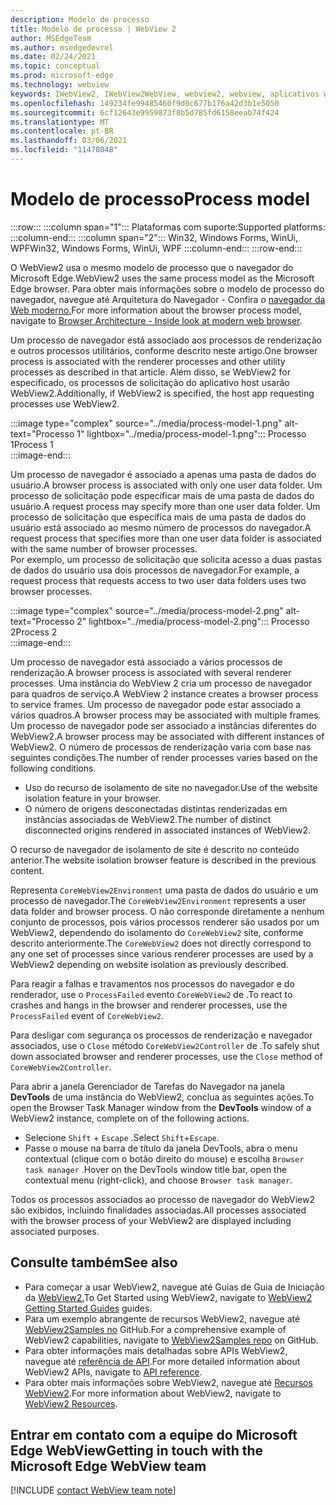 ```yaml
---
description: Modelo de processo
title: Modelo de processo | WebView 2
author: MSEdgeTeam
ms.author: msedgedevrel
ms.date: 02/24/2021
ms.topic: conceptual
ms.prod: microsoft-edge
ms.technology: webview
keywords: IWebView2, IWebView2WebView, webview2, webview, aplicativos wpf, wpf, edge, ICoreWebView2, ICoreWebView2Host, controle de navegador, html de borda
ms.openlocfilehash: 149234fe99485460f9d0c677b176a42d3b1e5050
ms.sourcegitcommit: 6cf12643e9959873f8b5d785fd6158eeab74f424
ms.translationtype: MT
ms.contentlocale: pt-BR
ms.lasthandoff: 03/06/2021
ms.locfileid: "11470848"
---
```

# <a name="process-model"></a><span data-ttu-id="e8dbb-104">Modelo de processo</span><span class="sxs-lookup"><span data-stu-id="e8dbb-104">Process model</span></span>  

:::row:::
   :::column span="1":::
      <span data-ttu-id="e8dbb-105">Plataformas com suporte:</span><span class="sxs-lookup"><span data-stu-id="e8dbb-105">Supported platforms:</span></span>
   :::column-end:::
   :::column span="2":::
      <span data-ttu-id="e8dbb-106">Win32, Windows Forms, WinUi, WPF</span><span class="sxs-lookup"><span data-stu-id="e8dbb-106">Win32, Windows Forms, WinUi, WPF</span></span>
   :::column-end:::
:::row-end:::  

<span data-ttu-id="e8dbb-107">O WebView2 usa o mesmo modelo de processo que o navegador do Microsoft Edge.</span><span class="sxs-lookup"><span data-stu-id="e8dbb-107">WebView2 uses the same process model as the Microsoft Edge browser.</span></span>  <span data-ttu-id="e8dbb-108">Para obter mais informações sobre o modelo de processo do navegador, navegue até Arquitetura do Navegador - Confira o [navegador da Web moderno.][GoogleDeveloperWebUpdates201809InsideBrowserPart1BrowserArchitecture]</span><span class="sxs-lookup"><span data-stu-id="e8dbb-108">For more information about the browser process model, navigate to [Browser Architecture - Inside look at modern web browser][GoogleDeveloperWebUpdates201809InsideBrowserPart1BrowserArchitecture].</span></span>  

<span data-ttu-id="e8dbb-109">Um processo de navegador está associado aos processos de renderização e outros processos utilitários, conforme descrito neste artigo.</span><span class="sxs-lookup"><span data-stu-id="e8dbb-109">One browser process is associated with the renderer processes and other utility processes as described in that article.</span></span>  <span data-ttu-id="e8dbb-110">Além disso, se WebView2 for especificado, os processos de solicitação do aplicativo host usarão WebView2.</span><span class="sxs-lookup"><span data-stu-id="e8dbb-110">Additionally, if WebView2 is specified, the host app requesting processes use WebView2.</span></span>  

:::image type="complex" source="../media/process-model-1.png" alt-text="Processo 1" lightbox="../media/process-model-1.png":::
   <span data-ttu-id="e8dbb-112">Processo 1</span><span class="sxs-lookup"><span data-stu-id="e8dbb-112">Process 1</span></span>  
:::image-end:::  

<span data-ttu-id="e8dbb-113">Um processo de navegador é associado a apenas uma pasta de dados do usuário.</span><span class="sxs-lookup"><span data-stu-id="e8dbb-113">A browser process is associated with only one user data folder.</span></span>  <span data-ttu-id="e8dbb-114">Um processo de solicitação pode especificar mais de uma pasta de dados do usuário.</span><span class="sxs-lookup"><span data-stu-id="e8dbb-114">A request process may specify more than one user data folder.</span></span>  <span data-ttu-id="e8dbb-115">Um processo de solicitação que especifica mais de uma pasta de dados do usuário está associado ao mesmo número de processos do navegador.</span><span class="sxs-lookup"><span data-stu-id="e8dbb-115">A request process that specifies more than one user data folder is associated with the same number of browser processes.</span></span>  
<span data-ttu-id="e8dbb-116">Por exemplo, um processo de solicitação que solicita acesso a duas pastas de dados do usuário usa dois processos de navegador.</span><span class="sxs-lookup"><span data-stu-id="e8dbb-116">For example, a request process that requests access to two user data folders uses two browser processes.</span></span>  

:::image type="complex" source="../media/process-model-2.png" alt-text="Processo 2" lightbox="../media/process-model-2.png":::
   <span data-ttu-id="e8dbb-118">Processo 2</span><span class="sxs-lookup"><span data-stu-id="e8dbb-118">Process 2</span></span>  
:::image-end:::  

<span data-ttu-id="e8dbb-119">Um processo de navegador está associado a vários processos de renderização.</span><span class="sxs-lookup"><span data-stu-id="e8dbb-119">A browser process is associated with several renderer processes.</span></span>  <span data-ttu-id="e8dbb-120">Uma instância do WebView 2 cria um processo de navegador para quadros de serviço.</span><span class="sxs-lookup"><span data-stu-id="e8dbb-120">A WebView 2 instance creates a browser process to service frames.</span></span>  <span data-ttu-id="e8dbb-121">Um processo de navegador pode estar associado a vários quadros.</span><span class="sxs-lookup"><span data-stu-id="e8dbb-121">A browser process may be associated with multiple frames.</span></span>  <span data-ttu-id="e8dbb-122">Um processo de navegador pode ser associado a instâncias diferentes do WebView2.</span><span class="sxs-lookup"><span data-stu-id="e8dbb-122">A browser process may be associated with different instances of WebView2.</span></span>  <span data-ttu-id="e8dbb-123">O número de processos de renderização varia com base nas seguintes condições.</span><span class="sxs-lookup"><span data-stu-id="e8dbb-123">The number of render processes varies based on the following conditions.</span></span>  

*   <span data-ttu-id="e8dbb-124">Uso do recurso de isolamento de site no navegador.</span><span class="sxs-lookup"><span data-stu-id="e8dbb-124">Use of the website isolation feature in your browser.</span></span>  
*   <span data-ttu-id="e8dbb-125">O número de origens desconectadas distintas renderizadas em instâncias associadas de WebView2.</span><span class="sxs-lookup"><span data-stu-id="e8dbb-125">The number of distinct disconnected origins rendered in associated instances of WebView2.</span></span>  

<span data-ttu-id="e8dbb-126">O recurso de navegador de isolamento de site é descrito no conteúdo anterior.</span><span class="sxs-lookup"><span data-stu-id="e8dbb-126">The website isolation browser feature is described in the previous content.</span></span> 
<!--todo:  which previous content?  -->  
 

<span data-ttu-id="e8dbb-127">Representa `CoreWebView2Environment` uma pasta de dados do usuário e um processo de navegador.</span><span class="sxs-lookup"><span data-stu-id="e8dbb-127">The `CoreWebView2Environment` represents a user data folder and browser process.</span></span>  <span data-ttu-id="e8dbb-128">O não corresponde diretamente a nenhum conjunto de processos, pois vários processos renderer são usados por um WebView2, dependendo do isolamento do `CoreWebView2` site, conforme descrito anteriormente.</span><span class="sxs-lookup"><span data-stu-id="e8dbb-128">The `CoreWebView2` does not directly correspond to any one set of processes since various renderer processes are used by a WebView2 depending on website isolation as previously described.</span></span>  

<span data-ttu-id="e8dbb-129">Para reagir a falhas e travamentos nos processos do navegador e do renderador, use o `ProcessFailed` evento `CoreWebView2` de .</span><span class="sxs-lookup"><span data-stu-id="e8dbb-129">To react to crashes and hangs in the browser and renderer processes, use the `ProcessFailed` event of `CoreWebView2`.</span></span>  

<span data-ttu-id="e8dbb-130">Para desligar com segurança os processos de renderização e navegador associados, use o `Close` método `CoreWebView2Controller` de .</span><span class="sxs-lookup"><span data-stu-id="e8dbb-130">To safely shut down associated browser and renderer processes, use the `Close` method of `CoreWebView2Controller`.</span></span>  

<span data-ttu-id="e8dbb-131">Para abrir a janela Gerenciador de Tarefas do Navegador na janela **DevTools** de uma instância do WebView2, conclua as seguintes ações.</span><span class="sxs-lookup"><span data-stu-id="e8dbb-131">To open the Browser Task Manager window from the **DevTools** window of a WebView2 instance, complete on of the following actions.</span></span>  

*   <span data-ttu-id="e8dbb-132">Selecione `Shift` + `Escape` .</span><span class="sxs-lookup"><span data-stu-id="e8dbb-132">Select `Shift`+`Escape`.</span></span>  
*   <span data-ttu-id="e8dbb-133">Passe o mouse na barra de título da janela DevTools, abra o menu contextual \(clique com o botão direito do mouse\) e escolha `Browser task manager` .</span><span class="sxs-lookup"><span data-stu-id="e8dbb-133">Hover on the DevTools window title bar, open the contextual menu \(right-click\), and choose `Browser task manager`.</span></span>  

<span data-ttu-id="e8dbb-134">Todos os processos associados ao processo de navegador do WebView2 são exibidos, incluindo finalidades associadas.</span><span class="sxs-lookup"><span data-stu-id="e8dbb-134">All processes associated with the browser process of your WebView2 are displayed including associated purposes.</span></span>  

## <a name="see-also"></a><span data-ttu-id="e8dbb-135">Consulte também</span><span class="sxs-lookup"><span data-stu-id="e8dbb-135">See also</span></span>  

*   <span data-ttu-id="e8dbb-136">Para começar a usar WebView2, navegue até Guias de Guia de Iniciação da [WebView2.][Webview2IndexGettingStarted]</span><span class="sxs-lookup"><span data-stu-id="e8dbb-136">To Get Started using WebView2, navigate to [WebView2 Getting Started Guides][Webview2IndexGettingStarted] guides.</span></span>  
*   <span data-ttu-id="e8dbb-137">Para um exemplo abrangente de recursos WebView2, navegue até [WebView2Samples no][GithubMicrosoftedgeWebview2samples] GitHub.</span><span class="sxs-lookup"><span data-stu-id="e8dbb-137">For a comprehensive example of WebView2 capabilities, navigate to [WebView2Samples repo][GithubMicrosoftedgeWebview2samples] on GitHub.</span></span>  
*   <span data-ttu-id="e8dbb-138">Para obter informações mais detalhadas sobre APIs WebView2, navegue até [referência de API][DotnetApiMicrosoftWebWebview2WpfWebview2].</span><span class="sxs-lookup"><span data-stu-id="e8dbb-138">For more detailed information about WebView2 APIs, navigate to [API reference][DotnetApiMicrosoftWebWebview2WpfWebview2].</span></span>  
*   <span data-ttu-id="e8dbb-139">Para obter mais informações sobre WebView2, navegue até [Recursos WebView2][Webview2IndexNextSteps].</span><span class="sxs-lookup"><span data-stu-id="e8dbb-139">For more information about WebView2, navigate to [WebView2 Resources][Webview2IndexNextSteps].</span></span>  

## <a name="getting-in-touch-with-the-microsoft-edge-webview-team"></a><span data-ttu-id="e8dbb-140">Entrar em contato com a equipe do Microsoft Edge WebView</span><span class="sxs-lookup"><span data-stu-id="e8dbb-140">Getting in touch with the Microsoft Edge WebView team</span></span>  

[!INCLUDE [contact WebView team note](../includes/contact-webview-team-note.md)]  

<!-- links -->  

[Webview2IndexGettingStarted]: ../index.md#getting-started "Introdução - Introdução ao Microsoft Edge WebView2 | Microsoft Docs"  
[Webview2IndexNextSteps]: ../index.md#next-steps "Próximas etapas - Introdução ao Microsoft Edge WebView2 | Microsoft Docs"  

[DotnetApiMicrosoftWebWebview2WpfWebview2]: /dotnet/api/microsoft.web.webview2.wpf.webview2 "WebView2 Class | Microsoft Docs"  

[GithubMicrosoftedgeWebview2samples]: https://github.com/MicrosoftEdge/WebView2Samples "Exemplos de WebView2 - MicrosoftEdge/WebView2Samples | GitHub"  

[GoogleDeveloperWebUpdates201809InsideBrowserPart1BrowserArchitecture]: https://developers.google.com/web/updates/2018/09/inside-browser-part1#browser-architecture "Arquitetura do Navegador - Veja o navegador da Web moderno (parte 1)"  
